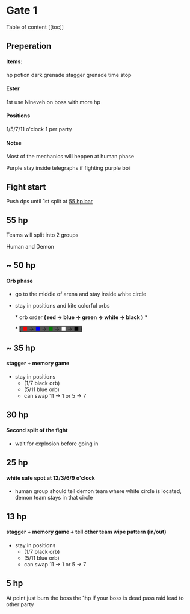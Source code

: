 # Gate 1

Table of content
[[toc]]

## Preperation

#### Items:

hp potion
dark grenade
stagger grenade
time stop

#### Ester

1st use Nineveh on boss with more hp

#### Positions

1/5/7/11 o'clock 1 per party

#### Notes

Most of the mechanics will heppen at human phase

Purple stay inside telegraphs if fighting purple boi

## Fight start

Push dps until 1st split at [55 hp bar](#_55-hp)

## 55 hp

Teams will split into 2 groups

Human and Demon

## ~ 50 hp

#### Orb phase

- go to the middle of arena and stay inside white circle

- stay in positions and kite colorful orbs

  \* orb order **( red -> blue -> green -> white -> black )** \*

  \* <span style="background:#555555">
  ( <span style="color:red"> &#9632; </span> &rarr;
  <span style="color:blue"> &#9632; </span> &rarr;
  <span style="color:green"> &#9632; </span> &rarr;
  <span style="color:white"> &#9632; </span> &rarr;
  <span style="color:black"> &#9632; </span>
  )
  </span>

## ~ 35 hp

#### stagger + memory game

- stay in positions
  - (1/7 black orb)
  - (5/11 blue orb)
  - can swap 11 -> 1 or 5 -> 7

## 30 hp

#### Second split of the fight

- wait for explosion before going in

## 25 hp

#### white safe spot at 12/3/6/9 o'clock

- human group should tell demon team where white circle is located, demon team stays in that circle

## 13 hp

#### stagger + memory game + tell other team wipe pattern (in/out)

- stay in positions
  - (1/7 black orb)
  - (5/11 blue orb)
  - can swap 11 -> 1 or 5 -> 7

## 5 hp

At point just burn the boss the 1hp if your boss is dead pass raid lead to other party
